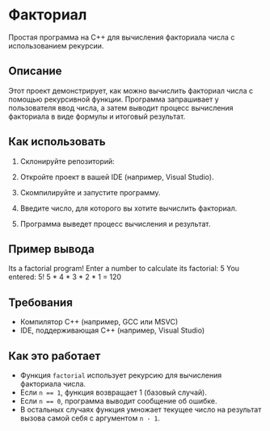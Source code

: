 # Факториал

Простая программа на C++ для вычисления факториала числа с использованием рекурсии.

## Описание

Этот проект демонстрирует, как можно вычислить факториал числа с помощью рекурсивной функции. Программа запрашивает у пользователя ввод числа, а затем выводит процесс вычисления факториала в виде формулы и итоговый результат.

## Как использовать

1. Склонируйте репозиторий:
  
2. Откройте проект в вашей IDE (например, Visual Studio).

3. Скомпилируйте и запустите программу.

4. Введите число, для которого вы хотите вычислить факториал.

5. Программа выведет процесс вычисления и результат.

## Пример вывода

Its a factorial program! 
Enter a number to calculate its factorial: 5 
You entered: 5! 5 * 4 * 3 * 2 * 1 = 120

## Требования

- Компилятор C++ (например, GCC или MSVC)
- IDE, поддерживающая C++ (например, Visual Studio)

## Как это работает

- Функция `factorial` использует рекурсию для вычисления факториала числа.
- Если `n == 1`, функция возвращает 1 (базовый случай).
- Если `n == 0`, программа выводит сообщение об ошибке.
- В остальных случаях функция умножает текущее число на результат вызова самой себя с аргументом `n - 1`.
